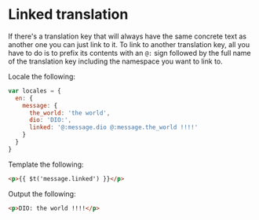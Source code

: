 # Linked translation

If there's a translation key that will always have the same concrete text as another one you can just link to it. To link to another translation key, all you have to do is to prefix its contents with an `@:` sign followed by the full name of the translation key including the namespace you want to link to.

Locale the following:

```javascript
var locales = {
  en: {
    message: {
      the_world: 'the world',
      dio: 'DIO:',
      linked: '@:message.dio @:message.the_world !!!!'
    }
  }
}
```

Template the following:

```html
<p>{{ $t('message.linked') }}</p>
```

Output the following:

```html
<p>DIO: the world !!!!</p>
```
